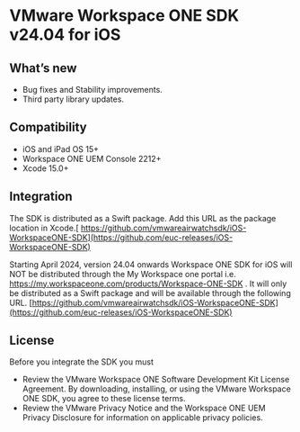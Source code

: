# VMware Workspace ONE SDK v24.04 for iOS
## What’s new
* Bug fixes and Stability improvements.
* Third party library updates.
## Compatibility

* iOS and iPad OS 15+
* Workspace ONE UEM Console 2212+
* Xcode 15.0+
## Integration
The SDK is distributed as a Swift package. Add this URL as the package location in Xcode.[ https://github.com/vmwareairwatchsdk/iOS-WorkspaceONE-SDK](https://github.com/euc-releases/iOS-WorkspaceONE-SDK)

Starting April 2024, version 24.04 onwards Workspace ONE SDK for iOS will NOT be distributed through the My Workspace one portal i.e. https://my.workspaceone.com/products/Workspace-ONE-SDK . 
It will only be distributed as a Swift package and will be available through the following URL. 
[https://github.com/vmwareairwatchsdk/iOS-WorkspaceONE-SDK](https://github.com/euc-releases/iOS-WorkspaceONE-SDK)

## License
Before you integrate the SDK you must
* Review the VMware Workspace ONE Software Development Kit License Agreement. By downloading, installing, or using the VMware Workspace ONE SDK, you agree to these license terms.
* Review the VMware Privacy Notice and the Workspace ONE UEM Privacy Disclosure for information on applicable privacy policies.
 
